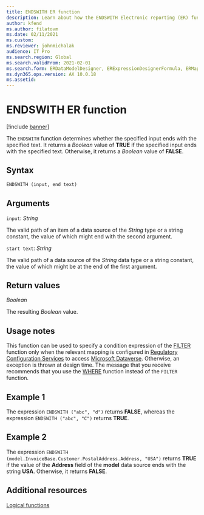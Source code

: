 ```yaml
---
title: ENDSWITH ER function
description: Learn about how the ENDSWITH Electronic reporting (ER) function is used, including syntax strings, arguments, return values, usage notes, and examples.
author: kfend
ms.author: filatovm
ms.date: 02/11/2021
ms.custom: 
ms.reviewer: johnmichalak
audience: IT Pro
ms.search.region: Global
ms.search.validFrom: 2021-02-01
ms.search.form: ERDataModelDesigner, ERExpressionDesignerFormula, ERMappedFormatDesigner, ERModelMappingDesigner
ms.dyn365.ops.version: AX 10.0.18
ms.assetid: 
---
```


# ENDSWITH ER function

[!include [banner](../includes/banner.md)]

The `ENDSWITH` function determines whether the specified input ends with the specified text. It returns a *Boolean* value of **TRUE** if the specified input ends with the specified text. Otherwise, it returns a *Boolean* value of **FALSE**.

## Syntax

```vb
ENDSWITH (input, end text)
```

## Arguments

`input`: *String*

The valid path of an item of a data source of the *String* type or a string constant, the value of which might end with the second argument.

`start text`: *String*

The valid path of a data source of the *String* data type or a string constant, the value of which might be at the end of the first argument.

## Return values

*Boolean*

The resulting *Boolean* value.

## Usage notes

This function can be used to specify a condition expression of the [FILTER](er-functions-list-filter.md) function only when the relevant mapping is configured in [Regulatory Configuration Services](../../../finance/localizations/rcs-globalization-feature.md) to access [Microsoft Dataverse](/power-platform/admin/data-integrator). Otherwise, an exception is thrown at design time. The message that you receive recommends that you use the [WHERE](er-functions-list-where.md) function instead of the `FILTER` function.

## Example 1

The expression `ENDSWITH ("abc", "d")` returns **FALSE**, whereas the expression `ENDSWITH ("abc", "C")` returns **TRUE**.

## Example 2

The expression `ENDSWITH (model.InvoiceBase.Customer.PostalAddress.Address, "USA")` returns **TRUE** if the value of the **Address** field of the **model** data source ends with the string **USA**. Otherwise, it returns **FALSE**.

## Additional resources

[Logical functions](er-functions-category-logical.md)
